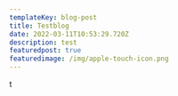 ```yaml
---
templateKey: blog-post
title: Testblog
date: 2022-03-11T10:53:29.720Z
description: test
featuredpost: true
featuredimage: /img/apple-touch-icon.png
---
```

t